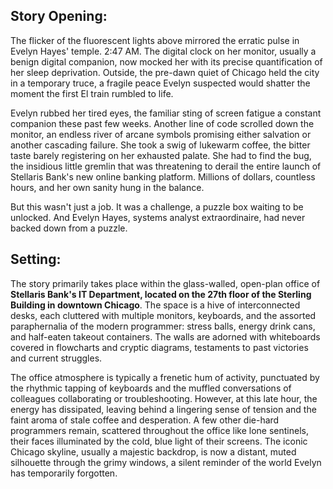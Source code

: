 ## Story Opening:

The flicker of the fluorescent lights above mirrored the erratic pulse in Evelyn Hayes' temple. 2:47 AM. The digital clock on her monitor, usually a benign digital companion, now mocked her with its precise quantification of her sleep deprivation. Outside, the pre-dawn quiet of Chicago held the city in a temporary truce, a fragile peace Evelyn suspected would shatter the moment the first El train rumbled to life.

Evelyn rubbed her tired eyes, the familiar sting of screen fatigue a constant companion these past few weeks. Another line of code scrolled down the monitor, an endless river of arcane symbols promising either salvation or another cascading failure. She took a swig of lukewarm coffee, the bitter taste barely registering on her exhausted palate. She had to find the bug, the insidious little gremlin that was threatening to derail the entire launch of Stellaris Bank's new online banking platform. Millions of dollars, countless hours, and her own sanity hung in the balance.

But this wasn't just a job. It was a challenge, a puzzle box waiting to be unlocked. And Evelyn Hayes, systems analyst extraordinaire, had never backed down from a puzzle.

## Setting:

The story primarily takes place within the glass-walled, open-plan office of **Stellaris Bank's IT Department, located on the 27th floor of the Sterling Building in downtown Chicago**. The space is a hive of interconnected desks, each cluttered with multiple monitors, keyboards, and the assorted paraphernalia of the modern programmer: stress balls, energy drink cans, and half-eaten takeout containers. The walls are adorned with whiteboards covered in flowcharts and cryptic diagrams, testaments to past victories and current struggles.

The office atmosphere is typically a frenetic hum of activity, punctuated by the rhythmic tapping of keyboards and the muffled conversations of colleagues collaborating or troubleshooting. However, at this late hour, the energy has dissipated, leaving behind a lingering sense of tension and the faint aroma of stale coffee and desperation. A few other die-hard programmers remain, scattered throughout the office like lone sentinels, their faces illuminated by the cold, blue light of their screens. The iconic Chicago skyline, usually a majestic backdrop, is now a distant, muted silhouette through the grimy windows, a silent reminder of the world Evelyn has temporarily forgotten.
